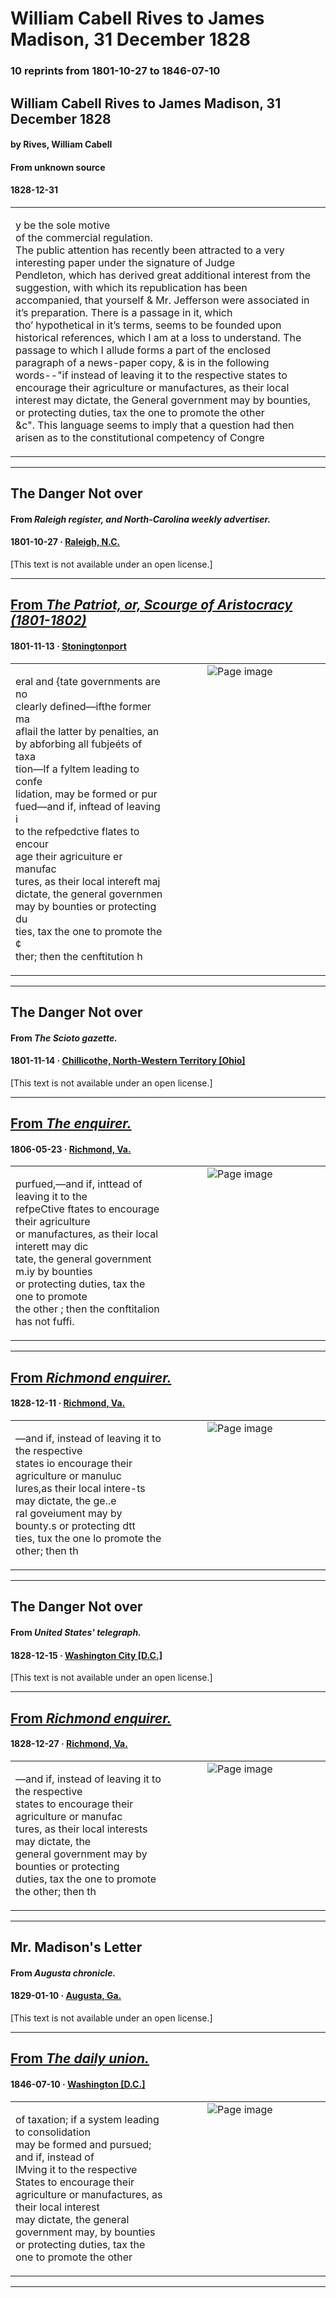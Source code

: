 
# William Cabell Rives to James Madison, 31 December 1828

### 10 reprints from 1801-10-27 to 1846-07-10

## William Cabell Rives to James Madison, 31 December 1828

#### by Rives, William Cabell

#### From unknown source

#### 1828-12-31

<table style="width: 100%;"><tr><td style="width: 50%">

y be the sole motive  
of the commercial regulation.  
The public attention has recently been attracted to a very interesting paper under the signature of Judge  
Pendleton, which has derived great additional interest from the suggestion, with which its republication has been  
accompanied, that yourself &amp; Mr. Jefferson were associated in it’s preparation. There is a passage in it, which  
tho’ hypothetical in it’s terms, seems to be founded upon historical references, which I am at a loss to understand. The  
passage to which I allude forms a part of the enclosed paragraph of a news-paper copy, &amp; is in the following  
words--&quot;if instead of leaving it to the respective states to encourage their agriculture or manufactures, as their local  
interest may dictate, the General government may by bounties, or protecting duties, tax the one to promote the other  
&amp;c&quot;. This language seems to imply that a question had then arisen as to the constitutional competency of Congre
</td></tr></table>

---

## The Danger Not over

#### From _Raleigh register, and North-Carolina weekly advertiser._

#### 1801-10-27 &middot; [Raleigh, N.C.](http://dbpedia.org/resource/Raleigh%2C_North_Carolina)

[This text is not available under an open license.]

---

## [From _The Patriot, or, Scourge of Aristocracy (1801-1802)_](https://archive.org/details/sim_patriot-or-scourge-of-aristocracy_1801-11-13_1_17/page/n1/mode/1up?view=theater)

#### 1801-11-13 &middot; [Stoningtonport](http://dbpedia.org/resource/Stonington%2C_Connecticut)

<table style="width: 100%;"><tr><td style="width: 50%">

  
eral and {tate governments are no  
clearly defined—ifthe former ma  
aflail the latter by penalties, an  
by abforbing all fubjeéts of taxa  
tion—If a fyltem leading to confe  
lidation, may be formed or pur  
fued—and if, inftead of leaving i  
to the refpedctive flates to encour  
age their agricuiture er manufac  
tures, as their local intereft maj  
dictate, the general governmen  
may by bounties or protecting du  
ties, tax the one to promote the ¢  
ther; then the cenftitution h
</td><td style="width: 50%; max-height: 75%; margin: auto; display: block;">
<img alt="Page image" src="https://iiif.archive.org/image/iiif/2/sim_patriot-or-scourge-of-aristocracy_1801-11-13_1_17%2Fsim_patriot-or-scourge-of-aristocracy_1801-11-13_1_17_jp2.zip%2Fsim_patriot-or-scourge-of-aristocracy_1801-11-13_1_17_jp2%2Fsim_patriot-or-scourge-of-aristocracy_1801-11-13_1_17_0001.jp2/pct:58.32282471626734,45.631768953068594,33.511979823455235,19.891696750902526/,600/0/default.jpg"/>
</td>
</tr></table>

---

## The Danger Not over

#### From _The Scioto gazette._

#### 1801-11-14 &middot; [Chillicothe, North-Western Territory [Ohio]](http://dbpedia.org/resource/Chillicothe%2C_Ohio)

[This text is not available under an open license.]

---

## [From _The enquirer._](https://www.loc.gov/resource/sn84024736/1806-05-23/ed-1/?sp=3)

#### 1806-05-23 &middot; [Richmond, Va.](http://dbpedia.org/resource/Richmond%2C_Virginia)

<table style="width: 100%;"><tr><td style="width: 50%">

  
purfued,—and if, inttead of leaving it to the  
refpeCtive ftates to encourage their agriculture  
or manufactures, as their local interett may dic­  
tate, the general government m.iy by bounties  
or protecting duties, tax the one to promote  
the other ; then the conftitalion has not fuffi.
</td><td style="width: 50%; max-height: 75%; margin: auto; display: block;">
<img alt="Page image" src="https://tile.loc.gov/image-services/iiif/service:ndnp:vi:batch_vi_loons_ver01:data:sn84024736:00414183803:1806052301:0019/pct:41.39381745015548,66.60057008303383,17.98061093835742,3.4081050935679764/!600,600/0/default.jpg"/>
</td>
</tr></table>

---

## [From _Richmond enquirer._](https://www.loc.gov/resource/sn84024735/1828-12-11/ed-1/?sp=2)

#### 1828-12-11 &middot; [Richmond, Va.](http://dbpedia.org/resource/Richmond%2C_Virginia)

<table style="width: 100%;"><tr><td style="width: 50%">

  
—and if, instead of leaving it to the respective  
states io encourage their agriculture or manuluc  
lures,as their local intere-ts may dictate, the ge..e  
ral goveiument may by bounty.s or protecting dtt  
ties, tux the one lo promote the other; then th
</td><td style="width: 50%; max-height: 75%; margin: auto; display: block;">
<img alt="Page image" src="https://tile.loc.gov/image-services/iiif/service:ndnp:vi:batch_vi_naturals_ver01:data:sn84024735:00414184029:1828121101:0276/pct:51.618705035971225,37.687107677450506,15.206017004578156,2.4384355383872527/!600,600/0/default.jpg"/>
</td>
</tr></table>

---

## The Danger Not over

#### From _United States' telegraph._

#### 1828-12-15 &middot; [Washington City [D.C.]](http://dbpedia.org/resource/Washington%2C_D.C.)

[This text is not available under an open license.]

---

## [From _Richmond enquirer._](https://www.loc.gov/resource/sn84024735/1828-12-27/ed-1/?sp=3)

#### 1828-12-27 &middot; [Richmond, Va.](http://dbpedia.org/resource/Richmond%2C_Virginia)

<table style="width: 100%;"><tr><td style="width: 50%">

  
—and if, instead of leaving it to the respective  
states to encourage their agriculture or manufac­  
tures, as their local interests may dictate, the  
general government may by bounties or protecting  
duties, tax the one to promote the other; then th
</td><td style="width: 50%; max-height: 75%; margin: auto; display: block;">
<img alt="Page image" src="https://tile.loc.gov/image-services/iiif/service:ndnp:vi:batch_vi_naturals_ver01:data:sn84024735:00414184029:1828122701:0301/pct:18.05600781504396,33.249400479616305,15.271898404428525,2.4100719424460433/!600,600/0/default.jpg"/>
</td>
</tr></table>

---

## Mr. Madison's Letter

#### From _Augusta chronicle._

#### 1829-01-10 &middot; [Augusta, Ga.](http://dbpedia.org/resource/Augusta%2C_Georgia)

[This text is not available under an open license.]

---

## [From _The daily union._](https://www.loc.gov/resource/sn82003410/1846-07-10/ed-1/?sp=3)

#### 1846-07-10 &middot; [Washington [D.C.]](http://dbpedia.org/resource/Washington%2C_D.C.)

<table style="width: 100%;"><tr><td style="width: 50%">

  
of taxation; if a system leading to consolidation  
may be formed and pursued; and if, instead of  
lMving it to the respective States to encourage their  
agriculture or manufactures, as their local interest  
may dictate, the general government may, by bounties  
or protecting duties, tax the one to promote the other
</td><td style="width: 50%; max-height: 75%; margin: auto; display: block;">
<img alt="Page image" src="https://tile.loc.gov/image-services/iiif/service:ndnp:dlc:batch_dlc_basilisk_ver03:data:sn82003410:00415661162:1846071001:0707/pct:0.591715976331361,51.674581354661335,14.584999200383816,2.986753311672082/!600,600/0/default.jpg"/>
</td>
</tr></table>

---

